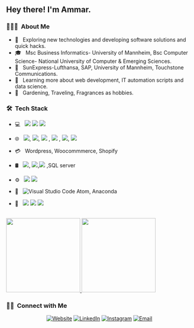 <h2> Hey there! I'm Ammar.</h2>

<h3> 👨🏻‍💻 &nbsp;About Me </h3>

- 🤔 &nbsp; Exploring new technologies and developing software solutions and quick hacks.
- 🎓 &nbsp; Msc Business Informatics- University of Mannheim, Bsc Computer Science- National University of Computer & Emerging Sciences.
- 💼 &nbsp; SunExpress-Lufthansa, SAP, University of Mannheim, Touchstone Communications.
- 💭 &nbsp; Learning more about web development, IT automation scripts and data science.
- 🍭 &nbsp; Gardening, Traveling, Fragrances as hobbies.

<h3> 🛠 &nbsp;Tech Stack</h3>

- 💻 &nbsp; <img src="https://img.shields.io/badge/c++%20-%2300599C.svg?&style=for-the-badge&logo=c%2B%2B&ogoColor=white"/> <img src="https://img.shields.io/badge/c%23%20-%23239120.svg?&style=for-the-badge&logo=c-sharp&logoColor=white"/> <img src="https://img.shields.io/badge/python%20-%2314354C.svg?&style=for-the-badge&logo=python&logoColor=white"/>
- 🌐 &nbsp; <img src="https://img.shields.io/badge/html5%20-%23E34F26.svg?&style=for-the-badge&logo=html5&logoColor=white"/>, <img src="https://img.shields.io/badge/css3%20-%231572B6.svg?&style=for-the-badge&logo=css3&logoColor=white"/>, <img src="https://img.shields.io/badge/bootstrap%20-%23563D7C.svg?&style=for-the-badge&logo=bootstrap&logoColor=white"/>
, <img src="https://img.shields.io/badge/javascript%20-%23323330.svg?&style=for-the-badge&logo=javascript&logoColor=%23F7DF1E"/>
, <img src="https://img.shields.io/badge/node.js%20-%2343853D.svg?&style=for-the-badge&logo=node.js&logoColor=white"/>, <img src="https://img.shields.io/badge/react%20-%2320232a.svg?&style=for-the-badge&logo=react&logoColor=%2361DAFB"/>

- 💳 &nbsp;  Wordpress, Woocommmerce, Shopify
- 🛢 &nbsp;
  <img src="https://img.shields.io/badge/mysql-%2300f.svg?&style=for-the-badge&logo=mysql&logoColor=white"/>, <img src ="https://img.shields.io/badge/MongoDB-%234ea94b.svg?&style=for-the-badge&logo=mongodb&logoColor=white"/>,<img src ="https://img.shields.io/badge/postgres-%23316192.svg?&style=for-the-badge&logo=postgresql&logoColor=white"/>
 ,SQL server
- ⚙️ &nbsp;
  <img src="https://img.shields.io/badge/git%20-%23F05033.svg?&style=for-the-badge&logo=git&logoColor=white"/> <img src="https://img.shields.io/badge/github%20-%23121011.svg?&style=for-the-badge&logo=github&logoColor=white"/>

- 🔧 &nbsp;
 ![Visual Studio Code](https://img.shields.io/badge/-VsCode-2C2C32?style=flat-square&logo=visual-studio-code&logoColor=0078D7) Atom, Anaconda
- 🎨 &nbsp;
 <img src="https://img.shields.io/badge/adobe%20photoshop%20-%2331A8FF.svg?&style=for-the-badge&logo=adobe%20photoshop&logoColor=white"/> <img src="https://img.shields.io/badge/figma%20-%23F24E1E.svg?&style=for-the-badge&logo=figma&logoColor=white"/>  <img src="https://img.shields.io/badge/adobe%20xd%20-%23FF26BE.svg?&style=for-the-badge&logo=adobe%20xd&logoColor=white"/>


<br/>

<a href="https://github.com/syedammar111">
  <img height="200em" src="https://github-readme-stats.vercel.app/api?username=syedammar111&theme=buefy&show_icons=true" />
  <img height="200em" src="https://github-readme-stats.vercel.app/api/top-langs/?username=syedammar111&theme=buefy&layout=compact" />
</a>

<br/>

<h3> 🤝🏻 &nbsp;Connect with Me </h3>

<p align="center">
<a href="https://www.syedammarilyas.com/"><img alt="Website" src="https://img.shields.io/badge/Website-www.syedammarilyas.com-blue?style=flat-square&logo=google-chrome"></a>
<a href="https://www.linkedin.com/in/syedammarilyas/"><img alt="LinkedIn" src="https://img.shields.io/badge/LinkedIn-syedammarilyas-blue?style=flat-square&logo=linkedin"></a>
<a href="https://www.instagram.com/syedammarilyas/"><img alt="Instagram" src="https://img.shields.io/badge/Instagram-syedammarilyas-blue?style=flat-square&logo=instagram"></a>
<a href="mailto:syedammarilyas@hotmail.com"><img alt="Email" src="https://img.shields.io/badge/Email-syedammarilyas@hotmail.com-blue?style=flat-square&logo=gmail"></a>
</p>

